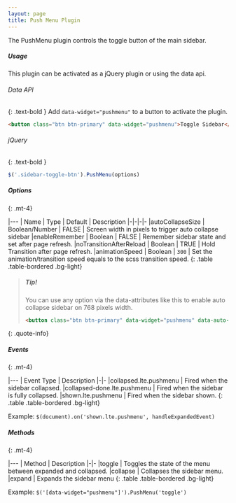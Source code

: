 ```yaml
---
layout: page
title: Push Menu Plugin
---
```


The PushMenu plugin controls the toggle button of the main sidebar.

##### Usage
This plugin can be activated as a jQuery plugin or using the data api.

###### Data API
{: .text-bold }
Add `data-widget="pushmenu"` to a button to activate the plugin.
```html
<button class="btn btn-primary" data-widget="pushmenu">Toggle Sidebar</button>
```

###### jQuery
{: .text-bold }
```js
$('.sidebar-toggle-btn').PushMenu(options)
```

##### Options
{: .mt-4}

|---
| Name | Type | Default | Description
|-|-|-|-
|autoCollapseSize | Boolean/Number | FALSE | Screen width in pixels to trigger auto collapse sidebar
|enableRemember | Boolean | FALSE | Remember sidebar state and set after page refresh.
|noTransitionAfterReload | Boolean | TRUE | Hold Transition after page refresh.
|animationSpeed | Boolean | `300` | Set the animation/transition speed equals to the scss transition speed.
{: .table .table-bordered .bg-light}

> ##### Tip!
> You can use any option via the data-attributes like this to enable auto collapse sidebar on 768 pixels width.
> ```html
> <button class="btn btn-primary" data-widget="pushmenu" data-auto-collapse-size="768">Toggle Sidebar</button>
> ```
{: .quote-info}


##### Events
{: .mt-4}

|---
| Event Type | Description
|-|-
|collapsed.lte.pushmenu | Fired when the sidebar collapsed.
|collapsed-done.lte.pushmenu | Fired when the sidebar is fully collapsed.
|shown.lte.pushmenu | Fired when the sidebar shown.
{: .table .table-bordered .bg-light}

Example: `$(document).on('shown.lte.pushmenu', handleExpandedEvent)`


##### Methods
{: .mt-4}

|---
| Method | Description
|-|-
|toggle | Toggles the state of the menu between expanded and collapsed.
|collapse | Collapses the sidebar menu.
|expand | Expands the sidebar menu
{: .table .table-bordered .bg-light}

Example: `$('[data-widget="pushmenu"]').PushMenu('toggle')`
